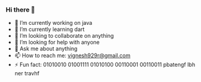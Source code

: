 ### Hi there 👋

<!--
**codervignesh/codervignesh** is a ✨ _special_ ✨ repository because its `README.md` (this file) appears on your GitHub profile.

Here are some ideas to get you started:
-->
- 🔭 I’m currently working on java
- 🌱 I’m currently learning dart
- 👯 I’m looking to collaborate on anything
- 🤔 I’m looking for help with anyone
- 💬 Ask me about anything
- 📫 How to reach me: vignesh929r@gmail.com
- ⚡ Fun fact: 01010010 01001111 01010100 00110001 00110011
               pbatengf lbh ner travhf  

